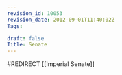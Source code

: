 ```yaml
---
revision_id: 10053
revision_date: 2012-09-01T11:40:02Z
Tags:

draft: false
Title: Senate
---
```

#REDIRECT [[Imperial Senate]]